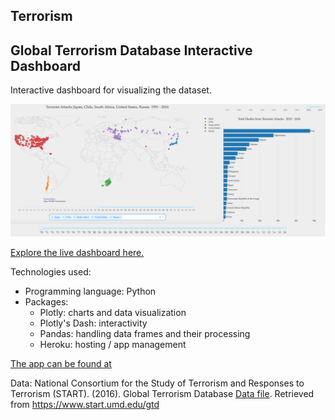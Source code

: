 ## Terrorism

## Global Terrorism Database Interactive Dashboard
Interactive dashboard for visualizing the dataset. 

![](dashboard_screenshot.png)

[Explore the live dashboard here.](https://goo.gl/sxYD1y)

Technologies used: 
- Programming language: Python
- Packages: 
    - Plotly: charts and data visualization
    - Plotly's Dash: interactivity 
    - Pandas: handling data frames and their processing
    - Heroku: hosting / app management
    
[The app can be found at](https://terrorism-app-api.herokuapp.com/)

    
Data: National Consortium for the Study of Terrorism and Responses to Terrorism (START). (2016). Global Terrorism Database [Data file](https://www.kaggle.com/START-UMD/gtd/downloads/gtd.zip/2). Retrieved from https://www.start.umd.edu/gtd
    
